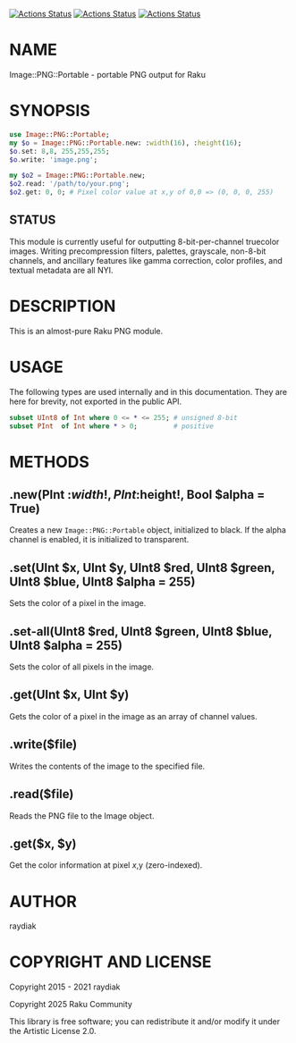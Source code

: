 [![Actions Status](https://github.com/raku-community-modules/Image-PNG-Portable/actions/workflows/linux.yml/badge.svg)](https://github.com/raku-community-modules/Image-PNG-Portable/actions) [![Actions Status](https://github.com/raku-community-modules/Image-PNG-Portable/actions/workflows/macos.yml/badge.svg)](https://github.com/raku-community-modules/Image-PNG-Portable/actions) [![Actions Status](https://github.com/raku-community-modules/Image-PNG-Portable/actions/workflows/windows.yml/badge.svg)](https://github.com/raku-community-modules/Image-PNG-Portable/actions)

NAME
====

Image::PNG::Portable - portable PNG output for Raku

SYNOPSIS
========

```raku
use Image::PNG::Portable;
my $o = Image::PNG::Portable.new: :width(16), :height(16);
$o.set: 8,8, 255,255,255;
$o.write: 'image.png';

my $o2 = Image::PNG::Portable.new;
$o2.read: '/path/to/your.png';
$o2.get: 0, 0; # Pixel color value at x,y of 0,0 => (0, 0, 0, 255)
```

STATUS
------

This module is currently useful for outputting 8-bit-per-channel truecolor images. Writing precompression filters, palettes, grayscale, non-8-bit channels, and ancillary features like gamma correction, color profiles, and textual metadata are all NYI.

DESCRIPTION
===========

This is an almost-pure Raku PNG module.

USAGE
=====

The following types are used internally and in this documentation. They are here for brevity, not exported in the public API.

```raku
subset UInt8 of Int where 0 <= * <= 255; # unsigned 8-bit
subset PInt  of Int where * > 0;         # positive
```

METHODS
=======

.new(PInt :$width!, PInt :$height!, Bool $alpha = True)
-------------------------------------------------------

Creates a new `Image::PNG::Portable` object, initialized to black. If the alpha channel is enabled, it is initialized to transparent.

.set(UInt $x, UInt $y, UInt8 $red, UInt8 $green, UInt8 $blue, UInt8 $alpha = 255)
---------------------------------------------------------------------------------

Sets the color of a pixel in the image.

.set-all(UInt8 $red, UInt8 $green, UInt8 $blue, UInt8 $alpha = 255)
-------------------------------------------------------------------

Sets the color of all pixels in the image.

.get(UInt $x, UInt $y)
----------------------

Gets the color of a pixel in the image as an array of channel values.

.write($file)
-------------

Writes the contents of the image to the specified file.

.read($file)
------------

Reads the PNG file to the Image object.

.get($x, $y)
------------

Get the color information at pixel $x,$y (zero-indexed).

AUTHOR
======

raydiak

COPYRIGHT AND LICENSE
=====================

Copyright 2015 - 2021 raydiak

Copyright 2025 Raku Community

This library is free software; you can redistribute it and/or modify it under the Artistic License 2.0.


